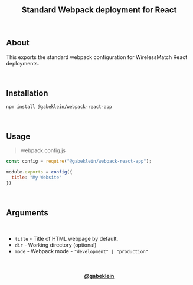 <br/>

<h2 align="center">Standard Webpack deployment for React</h2>

<br/>

## About
This exports the standard webpack configuration for WirelessMatch React deployments. 

<br/>

## Installation

```
npm install @gabeklein/webpack-react-app
```

<br/>

## Usage

> webpack.config.js
```js
const config = require("@gabeklein/webpack-react-app");

module.exports = config({
  title: "My Website"
})
```

<br/>

## Arguments

<br/>

- `title` - Title of HTML webpage by default.
- `dir` - Working directory (optional)
- `mode` - Webpack mode - `"development" | "production"`

<br/>

<h4 align="center"><a href="https://github.com/gabeklein">@gabeklein</a></h4>

<br/><br/>
